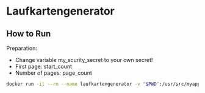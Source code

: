 # Laufkartengenerator

## How to Run

Preparation:
- Change variable my_scurity_secret to your own secret!
- First page: start_count
- Number of pages: page_count

```bash
docker run -it --rm --name laufkartengenerator -v "$PWD":/usr/src/myapp -w /usr/src/myapp python:3 python laufkartengenerator.py
```
